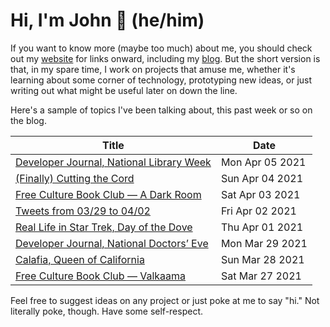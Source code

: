 # Hi, I'm John 👋 (he/him)

If you want to know more (maybe too much) about me, you should check out my [website](https://john.colagioia.net/) for links onward, including my [blog](https://john.colagioia.net/blog).  But the short version is that, in my spare time, I work on projects that amuse me, whether it's learning about some corner of technology, prototyping new ideas, or just writing out what might be useful later on down the line.

Here's a sample of topics I've been talking about, this past week or so on the blog.

|Title|Date|
|-----|-------|
|[Developer Journal, National Library Week](https://john.colagioia.net/blog/2021/04/05/library.html)|Mon Apr 05 2021|
|[(Finally) Cutting the Cord](https://john.colagioia.net/blog/2021/04/04/cord-cut.html)|Sun Apr 04 2021|
|[Free Culture Book Club — A Dark Room](https://john.colagioia.net/blog/2021/04/03/darkroom.html)|Sat Apr 03 2021|
|[Tweets from 03/29 to 04/02](https://john.colagioia.net/blog/media/2021/04/02/week.html)|Fri Apr 02 2021|
|[Real Life in Star Trek, Day of the Dove](https://john.colagioia.net/blog/2021/04/01/dove.html)|Thu Apr 01 2021|
|[Developer Journal, National Doctors’ Eve](https://john.colagioia.net/blog/2021/03/29/doctors.html)|Mon Mar 29 2021|
|[Calafia, Queen of California](https://john.colagioia.net/blog/2021/03/28/calafia.html)|Sun Mar 28 2021|
|[Free Culture Book Club — Valkaama](https://john.colagioia.net/blog/2021/03/27/valkaama.html)|Sat Mar 27 2021|

Feel free to suggest ideas on any project or just poke at me to say "hi." Not literally poke, though. Have some self-respect.
